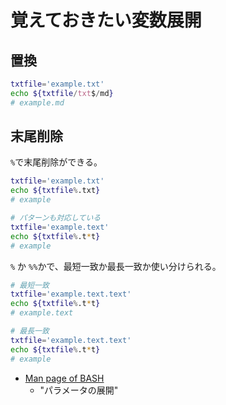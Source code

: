 # 覚えておきたい変数展開

## 置換

```bash
txtfile='example.txt'
echo ${txtfile/txt$/md}
# example.md
```

## 末尾削除

`%`で末尾削除ができる。

```bash
txtfile='example.txt'
echo ${txtfile%.txt}
# example

# パターンも対応している
txtfile='example.text'
echo ${txtfile%.t*t}
# example
```

`%` か `%%`かで、最短一致か最長一致か使い分けられる。


```bash
# 最短一致
txtfile='example.text.text'
echo ${txtfile%.t*t}
# example.text

# 最長一致
txtfile='example.text.text'
echo ${txtfile%.t*t}
# example
```

- [Man page of BASH](https://linuxjm.osdn.jp/html/GNU_bash/man1/bash.1.html)
    - "パラメータの展開"
